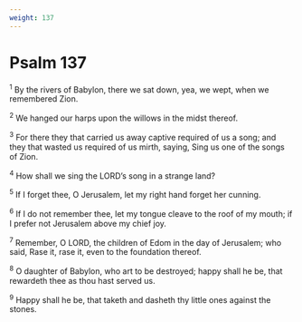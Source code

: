 ```yaml
---
weight: 137
---
```


# Psalm 137

<sup>1</sup> By the rivers of Babylon, there we sat down, yea, we wept, when we remembered Zion. 

<sup>2</sup> We hanged our harps upon the willows in the midst thereof. 

<sup>3</sup> For there they that carried us away captive required of us a song; and they that wasted us required of us mirth, saying, Sing us one of the songs of Zion. 

<sup>4</sup> How shall we sing the LORD’s song in a strange land? 

<sup>5</sup> If I forget thee, O Jerusalem, let my right hand forget her cunning. 

<sup>6</sup> If I do not remember thee, let my tongue cleave to the roof of my mouth; if I prefer not Jerusalem above my chief joy. 

<sup>7</sup> Remember, O LORD, the children of Edom in the day of Jerusalem; who said, Rase it, rase it, even to the foundation thereof. 

<sup>8</sup> O daughter of Babylon, who art to be destroyed; happy shall he be, that rewardeth thee as thou hast served us. 

<sup>9</sup> Happy shall he be, that taketh and dasheth thy little ones against the stones. 


